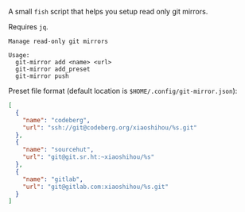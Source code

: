 A small `fish` script that helps you setup read only git mirrors.

Requires `jq`.

```
Manage read-only git mirrors

Usage:
  git-mirror add <name> <url>
  git-mirror add_preset
  git-mirror push
```

Preset file format (default location is `$HOME/.config/git-mirror.json`):

```json
[
  {
    "name": "codeberg",
    "url": "ssh://git@codeberg.org/xiaoshihou/%s.git"
  },
  {
    "name": "sourcehut",
    "url": "git@git.sr.ht:~xiaoshihou/%s"
  },
  {
    "name": "gitlab",
    "url": "git@gitlab.com:xiaoshihou/%s.git"
  }
]
```
